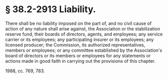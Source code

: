 # § 38.2-2913 Liability.

<p>There shall be no liability imposed on the part of, and no civil cause of action of any nature shall arise against, the Association or the stabilization reserve fund, their boards of directors, agents, and employees; any service carrier or its employees; any participating insurer or its employees; any licensed producer; the Commission, its authorized representatives, members or employees; or any committee established by the Association's board of directors or its members or employees for any statements or actions made in good faith in carrying out the provisions of this chapter.</p><p>1988, cc. 769, 783.</p>